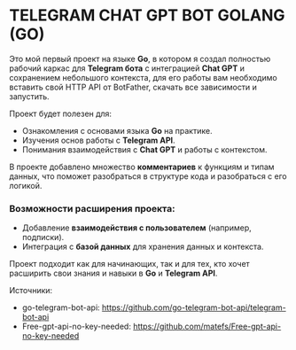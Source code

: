 # TELEGRAM CHAT GPT BOT GOLANG (GO)

Это мой первый проект на языке **Go**, в котором я создал полностью рабочий каркас для **Telegram бота** с интеграцией **Chat GPT** и сохранением небольшого контекста, 
для его работы вам необходимо вставить свой HTTP API от BotFather, скачать все зависимости и запустить.

Проект будет полезен для:
- Ознакомления с основами языка **Go** на практике.
- Изучения основ работы с **Telegram API**.
- Понимания взаимодействия с **Chat GPT** и работы с контекстом.

В проекте добавлено множество **комментариев** к функциям и типам данных, что поможет разобраться в структуре кода и разобраться с его логикой.

### Возможности расширения проекта:
- Добавление **взаимодействия с пользователем** (например, подписки).
- Интеграция с **базой данных** для хранения данных и контекста.

Проект подходит как для начинающих, так и для тех, кто хочет расширить свои знания и навыки в **Go** и **Telegram API**.

Источники:
- go-telegram-bot-api: https://github.com/go-telegram-bot-api/telegram-bot-api
- Free-gpt-api-no-key-needed: https://github.com/matefs/Free-gpt-api-no-key-needed
